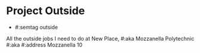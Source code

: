 # Project Outside

* #:semtag outside

All the outside jobs I need to do at New Place, #:aka Mozzanella Polytechnic #:aka #:address Mozzanella 10
